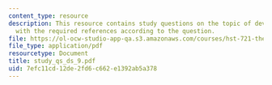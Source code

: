```yaml
---
content_type: resource
description: This resource contains study questions on the topic of development along
  with the required references according to the question.
file: https://ol-ocw-studio-app-qa.s3.amazonaws.com/courses/hst-721-the-peripheral-auditory-system-fall-2005/7efc11cd12de2fd6c662e1392ab5a378_study_qs_ds_9.pdf
file_type: application/pdf
resourcetype: Document
title: study_qs_ds_9.pdf
uid: 7efc11cd-12de-2fd6-c662-e1392ab5a378
---
```

